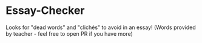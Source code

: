 # Essay-Checker
Looks for "dead words" and "clichés" to avoid in an essay! (Words provided by teacher - feel free to open PR if you have more)
